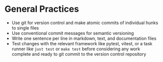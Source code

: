 # General Practices

- Use git for version control and make atomic commits of individual hunks to single files
- Use conventional commit messages for semantic versioning
- Write one sentence per line in markdown, text, and documentation files
- Test changes with the relevant framework like pytest, vitest, or a task runner like `just test` or `make test` before considering any work complete and ready to git commit to the version control repository
